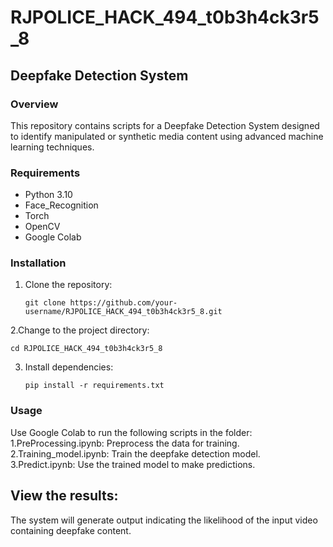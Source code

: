# RJPOLICE_HACK_494_t0b3h4ck3r5_8

## Deepfake Detection System

### Overview
This repository contains scripts for a Deepfake Detection System designed to identify manipulated or synthetic media content using advanced machine learning techniques.

### Requirements
- Python 3.10
- Face_Recognition
- Torch
- OpenCV
- Google Colab

### Installation
1. Clone the repository:
   ```
   git clone https://github.com/your-username/RJPOLICE_HACK_494_t0b3h4ck3r5_8.git
   ```
   
2.Change to the project directory:
   ```
   cd RJPOLICE_HACK_494_t0b3h4ck3r5_8
   ```

3. Install dependencies:
   ```
   pip install -r requirements.txt
   ```
   
### Usage
Use Google Colab to run the following scripts in the folder:
   1.PreProcessing.ipynb: Preprocess the data for training.
   2.Training_model.ipynb: Train the deepfake detection model.
   3.Predict.ipynb: Use the trained model to make predictions.

## View the results:
The system will generate output indicating the likelihood of the input video containing deepfake content.
